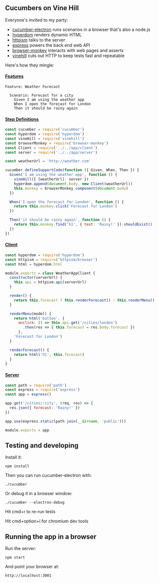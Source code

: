 ## Cucumbers on Vine Hill

Everyone's invited to my party:

* [cucumber-electron](https://github.com/featurist/cucumber-electron) runs scenarios in a browser that's also a node.js
* [hyperdom](https://github.com/featurist/hyperdom) renders dynamic HTML
* [httpism](https://github.com/featurist/httpism) talks to the server
* [express](https://github.com/expressjs/express) powers the back end web API
* [browser-monkey](https://github.com/featurist/browser-monkey) interacts with web pages and asserts
* [vinehill](https://github.com/dereke/vinehill) cuts out HTTP to keep tests fast and repeatable

Here's how they mingle:

#### [Features](features/weather_forecast.feature)

```gherkin
Feature: Weather Forecast

  Scenario: Forecast for a city
    Given I am using the weather app
    When I open the forecast for London
    Then it should be rainy again
```

#### [Step Definitions](features/step_definitions/steps.js)

```js
const cucumber = require('cucumber')
const hyperdom = require('hyperdom')
const vineHill = require('vinehill')
const browserMonkey = require('browser-monkey')
const Client = require('../../app/client')
const server = require('../../app/server')

const weatherUrl = 'http://weather.com'

cucumber.defineSupportCode(function ({ Given, When, Then }) {
  Given('I am using the weather app', function () {
    vineHill({ [weatherUrl]: server })
    hyperdom.append(document.body, new Client(weatherUrl))
    this.monkey = browserMonkey.component(document.body)
  })

  When('I open the forecast for London', function () {
    return this.monkey.click('Forecast for London')
  })

  Then('it should be rainy again', function () {
    return this.monkey.find('h1', { text: 'Rainy!' }).shouldExist()
  })
})
```

#### [Client](app/client.js)

```js
const hyperdom = require('hyperdom')
const httpism = require('httpism/browser')
const html = hyperdom.html

module.exports = class WeatherAppClient {
  constructor(serverUrl) {
    this.api = httpism.api(serverUrl)
  }

  render() {
    return this.forecast ? this.renderForecast() : this.renderMenu()
  }

  renderMenu(model) {
    return html('button', {
      onclick: () => this.api.get('/cities/london')
        .then(res => { this.forecast = res.body.forecast })
      },
    'Forecast for London')
  }

  renderForecast() {
    return html('h1', this.forecast)
  }
}
```

#### [Server](app/server.js)

```js
const path = require('path')
const express = require('express')
const app = express()

app.get('/cities/:city', (req, res) => {
  res.json({ forecast: 'Rainy!' })
})

app.use(express.static(path.join(__dirname, 'public')))

module.exports = app
```

## Testing and developing

Install it:

    npm install

Then you can run cucumber-electron with:

    ./cucumber

Or debug it in a browser window:

    ./cucumber --electron-debug

Hit cmd+r to re-run tests

Hit cmd+option+i for chromium dev tools

## Running the app in a browser

Run the server:

    npm start

And point your browser at:

    http://localhost:3001
